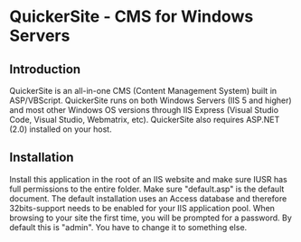 <h1>QuickerSite - CMS for Windows Servers</h1>

## Introduction

QuickerSite is an all-in-one CMS (Content Management System) built in ASP/VBScript. QuickerSite runs on both Windows Servers (IIS 5 and higher) and most other Windows OS versions through IIS Express (Visual Studio Code, Visual Studio, Webmatrix, etc). QuickerSite also requires ASP.NET (2.0) installed on your host. 

## Installation
Install this application in the root of an IIS website and make sure IUSR has full permissions to the entire folder.
Make sure "default.asp" is the default document. The default installation uses an Access database and therefore 32bits-support needs to be enabled for your IIS application pool.
When browsing to your site the first time, you will be prompted for a password. By default this is "admin". You have to change it to something else. 
